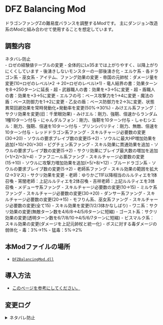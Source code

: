 # DFZ Balancing Mod
ドラゴンファングZの難易度バランスを調整するModです。
主にダンジョン改造系のModと組み合わせて使用することを想定しています。

## 調整内容
  <summary>ネタバレ防止</summary>
  - ロゼの経験値テーブルの変更
    - 全体的にLv35までは上がりやすく、以降上がりにくくしています
  - 後湧きしないモンスターの一部後湧き化
    - エルケ系
    - 各ドラゴン系
    - 巫女系
  - アイテム、ファング効果の変更
    - 帝国の元帥杖：ダメージ量を変更(10+ロゼのレベル\*2 → 20+ロゼのレベル\*1)
    - 竜人結界の書：効果ターンを8→250ターンに延長
    - 超・武器職人の書：効果を+3→5に変更
    - 超・盾職人の書：効果を+3→5に変更
    - エルフの弓：ベース攻撃力を1→4に変更
    - 魔法の盾：ベース防御力を1→2に変更
    - 乙女の盾：ベース防御力を2→3に変更、状態異常回避効果を常時発動化+発動率を変更(50%→30%)
    - みけエル系ファング：サクリ効果を変更(旧：千里眼効果)
      - みけエル：剛力、強靭、倍速からランダム1種10ターン付与
      - にゃんダルフォン：剛力、強靭を10ターン付与
      - しゃむシエル：剛力、強靭、倍速を10ターン付与
      - プリンシパリティ：剛力、無敵、倍速を10ターン付与
    - レッドドラゴン系ファング
      - スキルチャージ必要数の変更(30→20)
      - ソウルの要求ブレイブ数の変更(5→2)
      - ソウルに最大HP増加効果を追加(+10/+20/+30)
    - ピグチェン系ファング
      - スキル効果に貫通効果を追加
      - ソウルの要求ブレイブ数の変更(5→2)
      - サクリ効果にブレイブ最大数の増加を追加(+1/+2/+3/+4)
    - ファフニール系ファング
      - スキルチャージ必要数の変更(15→10)
      - ソウルに攻撃力増加効果を追加(+5/+8/+12)
    - ブルードラゴン系
      - ソウルの要求ブレイブ数の変更(5→2)
    - 老師系ファング
      - スキル効果の範囲を拡大(2→3マス)
      - サクリ効果を変更
        - 老師：ゆりかご11F以降相当のルルティエを1体召喚
        - 宵闇老師：上記ルルティエを2体召喚
        - 吉祥老師：上記ルルティエを3体召喚
    - メデューサ系ファング
      - スキルチャージ必要数の変更(10→15)
    - ミルケ系ファング
      - スキルチャージ必要数の変更(30→20)
    - ダンサー系ファング
      - スキルチャージ必要数の変更(20→15)
    - モフりん系、巫女系ファング
      - スキルチャージ必要数の変更(全て15)
      - スキル効果を変更(1/2/3体かなしばり)
    - ワニ系：サクリ効果の変更(無敵ターン数を4/6/8→4/5/6ターンに短縮)
    - ゴースト系：サクリ効果の変更(透明ターン数を6/7/8/10→4/5/6/7ターンに短縮)
    - ビスマルク系：スキル効果の変更(ダメージを上記元帥杖と統一化)
  - ボスに対する毒ダメージの弱体化
    - 毒：3%→1%
    - 猛毒：5%→2%
</details>

## 本Modファイルの場所
- [`DFZBalancingMod.dll`](https://github.com/yagamuu/speedrun/blob/master/DragonFangZ-Mods/DFZBalancingMod/DFZBalancingMod.dll)

## 導入方法
- [このページを参考にしてください。](https://yagamuu.notion.site/Z-1-0fa1a08e1f5d484280002327faf847e3?pvs=74)

## 変更ログ
<details>
  <summary>ネタバレ防止</summary>
  - v1.0.0
    - 正式公開
  - v0.4.0
    - レッドドラゴン系のスキルに正しく炎攻撃判定を付与できてなかった不具合を修正
    - ゴースト/ワニ系のサクリ効果の調整を実施(無敵透明ターン数削減)
  - v0.3.0
    - 砲撃系のダメージ調整を実施
    - 竜人結界の書の効果ターン数調整を実施
      - 永続→250ターンに変更(竜の時が尽きないことによる無限稼ぎ対策)
  - v0.2.0
    - 後湧きしないモンスターの一部後湧き化を実施
  - v0.1.0
    - 初版リリース
      - 経験値テーブルの変更を実装
      - ボスに対する毒ダメージの弱体化を実装
      - アイテム、ファング効果の大幅変更を実施
</details>